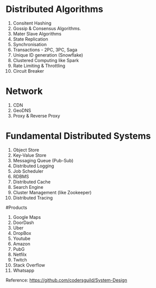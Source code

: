 # Distributed Algorithms
1. Consitent Hashing
2. Gossip & Consensus Algorithms.
3. Mater Slave Algorithms
4. State Replication
5. Synchronisation
6. Transactions - 2PC, 3PC, Saga
9. Unique ID generation (Snowflake)
10. Clustered Computing like Spark
11. Rate Limiting & Throttling
12. Circuit Breaker

# Network
1. CDN
2. GeoDNS
3. Proxy & Reverse Proxy

# Fundamental Distributed Systems
1. Object Store
2. Key-Value Store
3. Messaging Queue (Pub-Sub)
4. Distributed Logging
5. Job Scheduler
6. RDBMS
7. Distributed Cache
8. Search Engine
9. Cluster Management (like Zookeeper)
10. Distributed Tracing

#Products
1. Google Maps
2. DoorDash
3. Uber
4. DropBox
5. Youtube
6. Amazon
7. PubG
8. Netfilx
9. Twitch
10. Stack Overflow
11. Whatsapp

Reference: https://github.com/codersguild/System-Design
